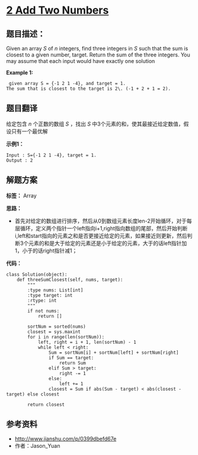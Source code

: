 # [2 Add Two Numbers](https://leetcode.com/problems/add-two-numbers/description/)

## 题目描述：

Given an array _S_ of _n_ integers, find three integers in _S_ such that the sum is closest to a given number, target. Return the sum of the three integers. You may assume that each input would have exactly one solution

**Example 1:**

```
 given array S = {-1 2 1 -4}, and target = 1.
The sum that is closest to the target is 2\. (-1 + 2 + 1 = 2).
```

## 题目翻译

给定包含 _n_ 个正数的数组 _S_ ，找出 _S_ 中3个元素的和，使其最接近给定数值，假设只有一个最优解

**示例1：**

```
Input : S={-1 2 1 -4}, target = 1.
Output : 2
```
## 解题方案

**标签：** Array

**思路：**

 - 首先对给定的数组进行排序，然后从0到数组元素长度len-2开始循环，对于每层循环，定义两个指针一个left指向i+1,right指向数组的尾部，然后开始判断i,left和start指向的元素之和是否更接近给定的元素，如果接近则更新，然后判断3个元素的和是大于给定的元素还是小于给定的元素，大于的话left指针加1，小于的话right指针减1；

**代码：**

```
class Solution(object):
    def threeSumClosest(self, nums, target):
        """
        :type nums: List[int]
        :type target: int
        :rtype: int
        """
        if not nums:
            return []

        sortNum = sorted(nums)
        closest = sys.maxint
        for i in range(len(sortNum)):
            left, right = i + 1, len(sortNum) - 1
            while left < right:
                Sum = sortNum[i] + sortNum[left] + sortNum[right]
                if Sum == target:
                    return Sum
                elif Sum > target:
                    right -= 1
                else:
                    left += 1
                closest = Sum if abs(Sum - target) < abs(closest - target) else closest 

        return closest
```

## 参考资料

- http://www.jianshu.com/p/0399dbefd67e
- 作者：Jason_Yuan